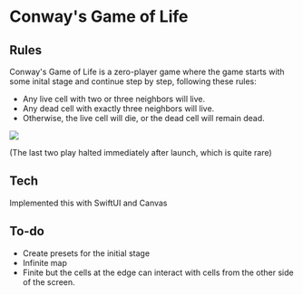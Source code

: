 # Conway's Game of Life

Rules
-

Conway's Game of Life is a zero-player game where the game starts with some inital stage and continue step by step, following these rules:

+ Any live cell with two or three neighbors will live.
+ Any dead cell with exactly three neighbors will live.
+ Otherwise, the live cell will die, or the dead cell will remain dead.




![](https://media.giphy.com/media/yvrQrz1xWyB8TZ7P0r/giphy.gif)


(The last two play halted immediately after launch, which is quite rare)



Tech
-

Implemented this with SwiftUI and Canvas



To-do
-
+ Create presets for the initial stage
+ Infinite map
+ Finite but the cells at the edge can interact with cells from the other side of the screen.
